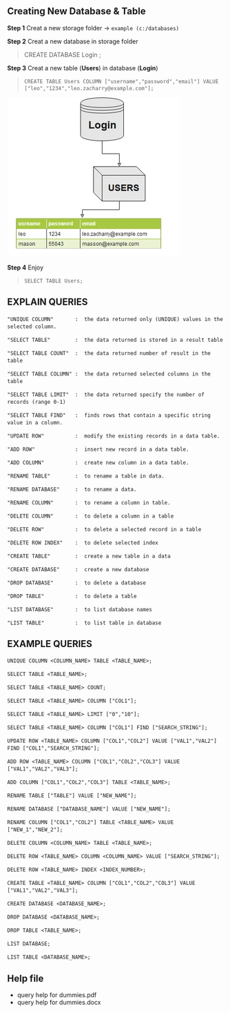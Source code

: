 ## Creating New Database & Table
**Step 1**  Creat a new storage folder -> ```example (c:/databases)```

**Step 2**  Creat a new database in storage folder  
> 	 CREATE DATABASE Login ;

**Step 3**  Creat a new table (**Users**) in database (**Login**)
> 	  CREATE TABLE Users COLUMN ["username","password","email"] VALUE ["leo","1234","leo.zacharry@example.com"];

![](cnu.jpg)

**Step 4**  Enjoy
> 	  SELECT TABLE Users;


## EXPLAIN QUERIES

``` "UNIQUE COLUMN"       :  the data returned only (UNIQUE) values in the selected column. ```   

``` "SELECT TABLE"        :  the data returned is stored in a result table ``` 

``` "SELECT TABLE COUNT"  :  the data returned number of result in the table ``` 

``` "SELECT TABLE COLUMN" :  the data returned selected columns in the table ``` 

``` "SELECT TABLE LIMIT"  :  the data returned specify the number of records (range 0-1) ``` 

``` "SELECT TABLE FIND"   :  finds rows that contain a specific string value in a column. ``` 
    
``` "UPDATE ROW"          :  modify the existing records in a data table. ```    

``` "ADD ROW"             :  insert new record in a data table. ```  

``` "ADD COLUMN"          :  create new column in a data table. ```   

``` "RENAME TABLE"        :  to rename a table in data. ```     

``` "RENAME DATABASE"     :  to rename a data. ```           

``` "RENAME COLUMN"       :  to rename a column in table. ```    

``` "DELETE COLUMN"       :  to delete a column in a table ```  

``` "DELETE ROW"          :  to delete a selected record in a table  ```   

``` "DELETE ROW INDEX"    :  to delete selected index ```   
        
``` "CREATE TABLE"        :  create a new table in a data ``` 

``` "CREATE DATABASE"     :  create a new database ```   

``` "DROP DATABASE"       :  to delete a database ```   

``` "DROP TABLE"          :  to delete a table ```    

``` "LIST DATABASE"       :  to list database names ```    

``` "LIST TABLE"          :  to list table in database ``` 



## EXAMPLE QUERIES

``` UNIQUE COLUMN <COLUMN_NAME> TABLE <TABLE_NAME>; ```

``` SELECT TABLE <TABLE_NAME>; ```

``` SELECT TABLE <TABLE_NAME> COUNT;  ```

``` SELECT TABLE <TABLE_NAME> COLUMN ["COL1"]; ```

``` SELECT TABLE <TABLE_NAME> LIMIT ["0","10"]; ```

``` SELECT TABLE <TABLE_NAME> COLUMN ["COL1"] FIND ["SEARCH_STRING"];  ```

``` UPDATE ROW <TABLE_NAME> COLUMN ["COL1","COL2"] VALUE ["VAL1","VAL2"] FIND ["COL1","SEARCH_STRING"]; ```

``` ADD ROW <TABLE_NAME> COLUMN ["COL1","COL2","COL3"] VALUE ["VAL1","VAL2","VAL3"];  ```

``` ADD COLUMN ["COL1","COL2","COL3"] TABLE <TABLE_NAME>;  ```

``` RENAME TABLE ["TABLE"] VALUE ["NEW_NAME"];  ```

``` RENAME DATABASE ["DATABASE_NAME"] VALUE ["NEW_NAME"];  ```

``` RENAME COLUMN ["COL1","COL2"] TABLE <TABLE_NAME> VALUE ["NEW_1","NEW_2"];  ```

``` DELETE COLUMN <COLUMN_NAME> TABLE <TABLE_NAME>;  ```
    
``` DELETE ROW <TABLE_NAME> COLUMN <COLUMN_NAME> VALUE ["SEARCH_STRING"]; ```

``` DELETE ROW <TABLE_NAME> INDEX <INDEX_NUMBER>; ```
   
``` CREATE TABLE <TABLE_NAME> COLUMN ["COL1","COL2","COL3"] VALUE ["VAL1","VAL2","VAL3"]; ```
    
``` CREATE DATABASE <DATABASE_NAME>; ```
    
``` DROP DATABASE <DATABASE_NAME>; ```
    
``` DROP TABLE <TABLE_NAME>; ```
    
``` LIST DATABASE; ```
    
``` LIST TABLE <DATABASE_NAME>; ```




##  Help file
 + query help for dummies.pdf
 + query help for dummies.docx
